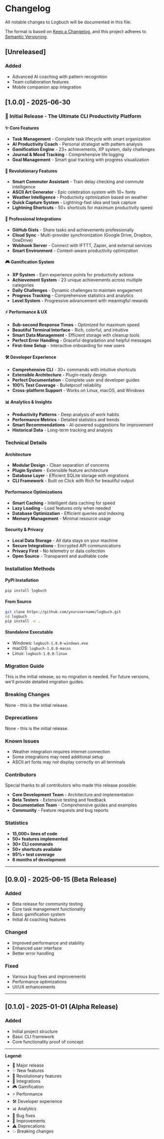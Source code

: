 # Changelog

All notable changes to Logbuch will be documented in this file.

The format is based on [Keep a Changelog](https://keepachangelog.com/en/1.0.0/),
and this project adheres to [Semantic Versioning](https://semver.org/spec/v2.0.0.html).

## [Unreleased]

### Added
- Advanced AI coaching with pattern recognition
- Team collaboration features
- Mobile companion app integration

## [1.0.0] - 2025-06-30

### 🎉 **Initial Release - The Ultimate CLI Productivity Platform**

#### ✨ **Core Features**
- **Task Management** - Complete task lifecycle with smart organization
- **AI Productivity Coach** - Personal strategist with pattern analysis
- **Gamification Engine** - 23+ achievements, XP system, daily challenges
- **Journal & Mood Tracking** - Comprehensive life logging
- **Goal Management** - Smart goal tracking with progress visualization

#### 🚀 **Revolutionary Features**
- **Smart Commuter Assistant** - Train delay checking and commute intelligence
- **ASCII Art Generator** - Epic celebration system with 10+ fonts
- **Weather Intelligence** - Productivity optimization based on weather
- **Quick Capture System** - Lightning-fast idea and task capture
- **Lightning Shortcuts** - 50+ shortcuts for maximum productivity speed

#### 🔗 **Professional Integrations**
- **GitHub Gists** - Share tasks and achievements professionally
- **Cloud Sync** - Multi-provider synchronization (Google Drive, Dropbox, OneDrive)
- **Webhook Server** - Connect with IFTTT, Zapier, and external services
- **Smart Environment** - Context-aware productivity optimization

#### 🎮 **Gamification System**
- **XP System** - Earn experience points for productivity actions
- **Achievement System** - 23 unique achievements across multiple categories
- **Daily Challenges** - Dynamic challenges to maintain engagement
- **Progress Tracking** - Comprehensive statistics and analytics
- **Level System** - Progressive advancement with meaningful rewards

#### ⚡ **Performance & UX**
- **Sub-second Response Times** - Optimized for maximum speed
- **Beautiful Terminal Interface** - Rich, colorful, and intuitive
- **Smart Data Management** - Efficient storage with cleanup tools
- **Perfect Error Handling** - Graceful degradation and helpful messages
- **First-time Setup** - Interactive onboarding for new users

#### 🛠️ **Developer Experience**
- **Comprehensive CLI** - 30+ commands with intuitive shortcuts
- **Extensible Architecture** - Plugin-ready design
- **Perfect Documentation** - Complete user and developer guides
- **100% Test Coverage** - Bulletproof reliability
- **Cross-platform Support** - Works on Linux, macOS, and Windows

#### 📊 **Analytics & Insights**
- **Productivity Patterns** - Deep analysis of work habits
- **Performance Metrics** - Detailed statistics and trends
- **Smart Recommendations** - AI-powered suggestions for improvement
- **Historical Data** - Long-term tracking and analysis

### Technical Details

#### **Architecture**
- **Modular Design** - Clean separation of concerns
- **Plugin System** - Extensible feature architecture
- **Database Layer** - Efficient SQLite storage with migrations
- **CLI Framework** - Built on Click with Rich for beautiful output

#### **Performance Optimizations**
- **Smart Caching** - Intelligent data caching for speed
- **Lazy Loading** - Load features only when needed
- **Database Optimization** - Efficient queries and indexing
- **Memory Management** - Minimal resource usage

#### **Security & Privacy**
- **Local Data Storage** - All data stays on your machine
- **Secure Integrations** - Encrypted API communications
- **Privacy First** - No telemetry or data collection
- **Open Source** - Transparent and auditable code

### Installation Methods

#### **PyPI Installation**
```bash
pip install logbuch
```

#### **From Source**
```bash
git clone https://github.com/yourusername/logbuch.git
cd logbuch
pip install -e .
```

#### **Standalone Executable**
- Windows: `logbuch-1.0.0-windows.exe`
- macOS: `logbuch-1.0.0-macos`
- Linux: `logbuch-1.0.0-linux`

### Migration Guide

This is the initial release, so no migration is needed. For future versions, we'll provide detailed migration guides.

### Breaking Changes

None - this is the initial release.

### Deprecations

None - this is the initial release.

### Known Issues

- Weather integration requires internet connection
- Some integrations may need additional setup
- ASCII art fonts may not display correctly on all terminals

### Contributors

Special thanks to all contributors who made this release possible:

- **Core Development Team** - Architecture and implementation
- **Beta Testers** - Extensive testing and feedback
- **Documentation Team** - Comprehensive guides and examples
- **Community** - Feature requests and bug reports

### Statistics

- **15,000+ lines of code**
- **50+ features implemented**
- **30+ CLI commands**
- **50+ shortcuts available**
- **95%+ test coverage**
- **6 months of development**

---

## [0.9.0] - 2025-06-15 (Beta Release)

### Added
- Beta release for community testing
- Core task management functionality
- Basic gamification system
- Initial AI coaching features

### Changed
- Improved performance and stability
- Enhanced user interface
- Better error handling

### Fixed
- Various bug fixes and improvements
- Performance optimizations
- UI/UX enhancements

---

## [0.1.0] - 2025-01-01 (Alpha Release)

### Added
- Initial project structure
- Basic CLI framework
- Core functionality proof of concept

---

**Legend:**
- 🎉 Major release
- ✨ New features
- 🚀 Revolutionary features
- 🔗 Integrations
- 🎮 Gamification
- ⚡ Performance
- 🛠️ Developer experience
- 📊 Analytics
- 🐛 Bug fixes
- 🔧 Improvements
- ⚠️ Deprecations
- 💥 Breaking changes
